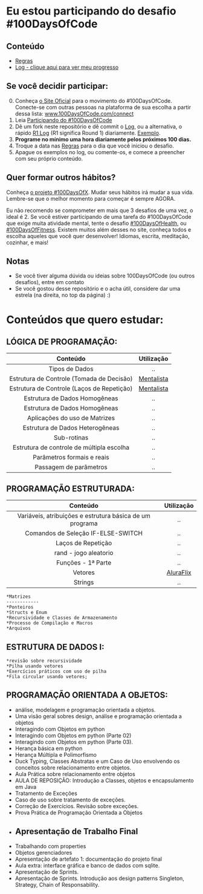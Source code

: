 # Eu estou participando do desafio #100DaysOfCode

## Conteúdo

* [Regras](regras.md)
* [Log - clique aqui para ver meu progresso](log.md)



## Se você decidir participar:

0.  Conheça [o Site Oficial](http://100daysofcode.com/) para o movimento do #100DaysOfCode. Conecte-se com outras pessoas na plataforma de sua escolha a partir dessa lista: www.100DaysOfCode.com/connect
1.  Leia [Participando do #100DaysOfCode](https://medium.freecodecamp.com/join-the-100daysofcode-556ddb4579e4)
2.  Dê um fork neste repositório e dê commit o [Log](log.md), ou a alternativa, o rápido [R1 Log](r1-log.md) (R1 significa Round 1) diariamente. [Exemplo](https://github.com/Kallaway/100-days-kallaway-log).
3.  **Programe no mínimo uma hora diariamente pelos próximos 100 dias.**
4.  Troque a data nas [Regras](regras.md) para o dia que você iniciou o desafio.
5.  Apague os exemplos no log, ou comente-os, e comece a preencher com seu próprio conteúdo.


## Quer formar outros hábitos?

Conheça [o projeto #100DaysOfX](http://100daysofx.com/). Mudar seus hábitos irá mudar a sua vida. Lembre-se que o melhor momento para começar é sempre AGORA.

Eu não recomendo se comprometer em mais que 3 desafios de uma vez, o ideal é 2. Se você estiver participando de uma tarefa do #100DaysOfCode que exige muita atividade mental, tente o desafio [#100DaysOfHealth](http://100daysofx.com/where-x-is/health/), ou [#100DaysOfFitness](http://100daysofx.com/challenges/). Existem muitos além desses no site, conheça todos e escolha aqueles que você quer desenvolver! Idiomas, escrita, meditação, cozinhar, e mais!

## Notas

* Se você tiver alguma dúvida ou ideias sobre 100DaysOfCode (ou outros desafios), entre em contato 
* Se você gostou desse repositório e o acha útil, considere dar uma estrela (na direita, no top da página) :)

# Conteúdos que quero estudar: 

## LÓGICA DE PROGRAMAÇÃO:
<center>
    
  Conteúdo   | Utilização
:---------------: | :------------:
Tipos de Dados  | ..
Estrutura de Controle (Tomada de Decisão) | [Mentalista](https://github.com/karengiovanna/100-dias-de-codigo/blob/main/Imersao%20Dev%20-%20ALURA/Mentalista/script.js) 
Estrutura de Controle (Laços de Repetição) | [Mentalista](https://github.com/karengiovanna/100-dias-de-codigo/blob/main/Imersao%20Dev%20-%20ALURA/Mentalista/script.js)
Estrutura de Dados Homogêneas | ..
Estrutura de Dados Homogêneas | ..
Aplicações do uso de Matrizes | ..
Estrutura de Dados Heterogêneas | ..
Sub-rotinas | ..
Estrutura de controle de múltipla escolha | ..
Parâmetros formais e reais | ..
Passagem de parâmetros | ..

</center>

## PROGRAMAÇÃO ESTRUTURADA:

Conteúdo   | Utilização
:---------------: | :------------:
Variáveis, atribuições e estrutura básica de um programa  | ..
Comandos de Seleção IF-ELSE-SWITCH  | ..
Laços de Repetição | ..
rand - jogo aleatorio  | ..
Funções - 1ª Parte | ..
Vetores  | [AluraFlix](https://github.com/karengiovanna/100-dias-de-codigo/tree/main/Imersao%20Dev%20-%20ALURA/3%20-%20AluraFlix)
Strings   | ..

    *Matrizes
    ------------
    *Ponteiros 
    *Structs e Enum
    *Recursividade e Classes de Armazenamento
    *Processo de Compilação e Macros
    *Arquivos

## ESTRUTURA DE DADOS I:
    *revisão sobre recursividade
    *Pilha usando vetores
    *Exercícios práticos com uso de pilha
    *Fila circular usando vetores;
    
 ## PROGRAMAÇÃO ORIENTADA A OBJETOS:
 
 * análise, modelagem e programação orientada a objetos.
 * Uma visão geral sobres design, análise e programação orientada a objetos
 * Interagindo com Objetos em python
 * Interagindo com Objetos em python (Parte 02)
 * Interagindo com Objetos em python (Parte 03).
 * Herança básica em python
 * Herança Múltipla e Polimorfismo
 * Duck Typing, Classes Abstratas e um Caso de Uso envolvendo os conceitos sobre relacionamento entre objetos.
 * Aula Prática sobre relacionamento entre objetos
 * AULA DE REPOSIÇÃO: Introdução a Classes, objetos e encapsulamento em Java
 * Tratamento de Exceções 
 * Caso de uso sobre tratamento de exceções. 
 * Correção de Exercícios. Revisão sobre exceções.
 * Prova Prática de Programação Orientada a Objetos
 * Apresentação de Trabalho Final
   ----------------
 * Trabalhando com properties 
 * Objetos gerenciadores
 * Apresentação de artefato 1: documentação do projeto final 
 * Aula extra: interface gráfica e banco de dados com sqlite.
 * Apresentação de Sprints. 
 * Apresentação de Sprints. Introdução aos design patterns Singleton, Strategy, Chain of Responsability.
```
